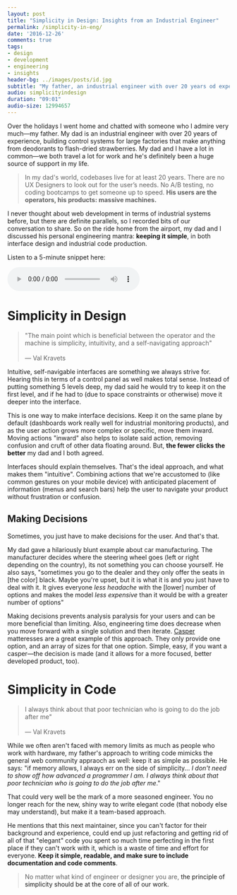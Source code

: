 ```yaml
---
layout: post
title: "Simplicity in Design: Insights from an Industrial Engineer"
permalink: /simplicity-in-eng/
date: '2016-12-26'
comments: true
tags:
- design
- development
- engineering
- insights
header-bg: ../images/posts/id.jpg
subtitle: "My father, an industrial engineer with over 20 years od experience talks about interface design and the important of simplicity in programming."
audio: simplicityindesign
duration: "09:01"
audio-size: 12994657
---
```


Over the holidays I went home and chatted with someone who I admire very much&mdash;my father. My dad is an industrial engineer with over 20 years of experience, building control systems for large factories that make anything from deodorants to flash-dried strawberries. My dad and I have a lot in common&mdash;we both travel a lot for work and he's definitely been a huge source of support in my life.

<blockquote class="left">In my dad's world, codebases live for at least 20 years. There are no UX Designers to look out for the user’s needs. No A/B testing, no coding bootcamps to get someone up to speed. <b>His users are the operators, his products: massive machines.</b>
</blockquote>

I never thought about web development in terms of industrial systems before, but there are definite parallels, so I recorded bits of our conversation to share. So on the ride home from the airport, my dad and I discussed his personal engineering mantra: **keeping it simple**, in both interface design and industrial code production.

Listen to a 5-minute snippet here:

<audio controls src="../audio/papainterview.mp3" type="audio/mp3"></audio>

# Simplicity in Design

<blockquote class="right">"The main point which is beneficial between the operator and the machine is simplicity, intuitivity, and a self-navigating approach"
<br><br>&mdash; Val Kravets
</blockquote>

Intuitive, self-navigable interfaces are something we always strive for. Hearing this in terms of a control panel as well makes total sense. Instead of putting something 5 levels deep, my dad said he would try to keep it on the first level, and if he had to (due to space constraints or otherwise) move it deeper into the interface.

This is one way to make interface decisions. Keep it on the same plane by default (dashboards work really well for industrial monitoring products), and as the user action grows more complex or specific, move them inward. Moving actions "inward" also helps to isolate said action, removing confusion and cruft of other data floating around. But, **the fewer clicks the better** my dad and I both agreed.

Interfaces should explain themselves. That's the ideal approach, and what makes them "intuitive". Combining actions that we're accustomed to (like common gestures on your mobile device) with anticipated placement of information (menus and search bars) help the user to navigate your product without frustration or confusion.

## Making Decisions

Sometimes, you just have to make decisions for the user. And that's that.

My dad gave a hilariously blunt example about car manufacturing. The manufacturer decides where the steering wheel goes (left or right depending on the country), its not something you can choose yourself. He also says, "sometimes you go to the dealer and they only offer the seats in [the color] black. Maybe you're upset, but it is what it is and you just have to deal with it. It gives everyone *less headache* with the [lower] number of options and makes the model *less expensive* than it would be with a greater number of options"

Making decisions prevents analysis paralysis for your users and can be more beneficial than limiting. Also, engineering time does decrease when you move forward with a single solution and then iterate. [Casper](http://https://casper.com/) matteresses are a great example of this approach. They only provide one option, and an array of sizes for that one option. Simple, easy, if you want a casper&mdash;the decision is made (and it allows for a more focused, better developed product, too).

# Simplicity in Code

<blockquote class="left">I always think about that poor technician who is going to do the job after me"
<br><br>&mdash; Val Kravets
</blockquote>

While we often aren't faced with memory limits as much as people who work with hardware, my father's approach to writing code mimicks the general web community appraoch as well: keep it as simple as possible. He says: "if memory allows, I always err on the side of simplicity... *I don't need to show off how advanced a programmer I am. I always think about that poor technician who is going to do the job after me*."

That could very well be the mark of a more seasoned engineer. You no longer reach for the new, shiny way to write elegant code (that nobody else may understand), but make it a team-based approach.

He mentions that this next maintainer, since you can't factor for their background and experience, could end up just refactoring and getting rid of all of that "elegant" code you spent so much time perfecting in the first place if they can't work with it, which is a waste of time and effort for everyone. **Keep it simple, readable, and make sure to include documentation and code comments**.

<blockquote>No matter what kind of engineer or designer you are, <a class="twitter-share">the principle of simplicity should be at the core of all of our work.</a></blockquote>
